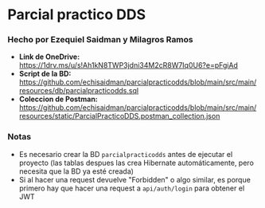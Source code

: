 # Parcial practico DDS

### Hecho por Ezequiel Saidman y Milagros Ramos 

- **Link de OneDrive:** https://1drv.ms/u/s!Ah1kN8TWP3jdni34M2cR8W7Iq0U6?e=pFgiAd
- **Script de la BD:** https://github.com/echisaidman/parcialpracticodds/blob/main/src/main/resources/db/parcialpracticodds.sql
- **Coleccion de Postman:** https://github.com/echisaidman/parcialpracticodds/blob/main/src/main/resources/static/ParcialPracticoDDS.postman_collection.json

### Notas
- Es necesario crear la BD `parcialpracticodds` antes de ejecutar el proyecto (las tablas despues las crea Hibernate automáticamente, pero necesita que la BD ya esté creada)
- Si al hacer una request devuelve "Forbidden" o algo similar, es porque primero hay que hacer una request a `api/auth/login` para obtener el JWT

